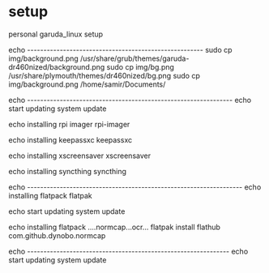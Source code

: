 # setup
personal garuda_linux setup


echo ------------------------------------------------------
sudo cp img/background.png /usr/share/grub/themes/garuda-dr460nized/background.png
sudo cp img/bg.png  /usr/share/plymouth/themes/dr460nized/bg.png
sudo cp img/background.png  /home/samir/Documents/

echo ---------------------------------------------------------------
echo start updating system
update

echo installing rpi imager
rpi-imager

echo installing keepassxc
keepassxc

echo installing xscreensaver
xscreensaver

echo installing syncthing
syncthing


echo ------------------------------------------------------------------
echo installing flatpack
flatpak

echo start updating system
update

echo installing flatpack ....normcap...ocr...
flatpak install flathub com.github.dynobo.normcap

echo --------------------------------------------------------------
echo start updating system
update
